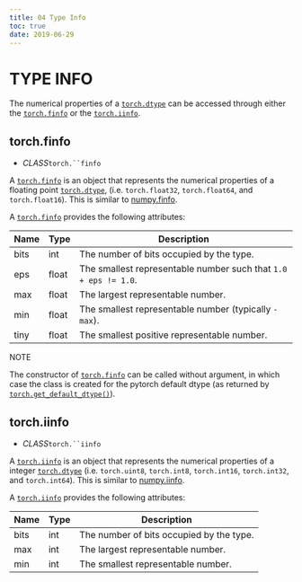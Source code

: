 ```yaml
---
title: 04 Type Info
toc: true
date: 2019-06-29
---
```

# TYPE INFO

The numerical properties of a [`torch.dtype`](https://pytorch.org/docs/stable/tensor_attributes.html#torch.torch.dtype) can be accessed through either the [`torch.finfo`](https://pytorch.org/docs/stable/type_info.html#torch.torch.finfo) or the [`torch.iinfo`](https://pytorch.org/docs/stable/type_info.html#torch.torch.iinfo).



## torch.finfo

- *CLASS*`torch.``finfo`


A [`torch.finfo`](https://pytorch.org/docs/stable/type_info.html#torch.torch.finfo) is an object that represents the numerical properties of a floating point [`torch.dtype`](https://pytorch.org/docs/stable/tensor_attributes.html#torch.torch.dtype), (i.e. `torch.float32`, `torch.float64`, and `torch.float16`). This is similar to [numpy.finfo](https://docs.scipy.org/doc/numpy/reference/generated/numpy.finfo.html).

A [`torch.finfo`](https://pytorch.org/docs/stable/type_info.html#torch.torch.finfo) provides the following attributes:

| Name | Type  | Description                                                  |
| ---- | ----- | ------------------------------------------------------------ |
| bits | int   | The number of bits occupied by the type.                     |
| eps  | float | The smallest representable number such that `1.0 + eps != 1.0`. |
| max  | float | The largest representable number.                            |
| min  | float | The smallest representable number (typically `-max`).        |
| tiny | float | The smallest positive representable number.                  |

NOTE

The constructor of [`torch.finfo`](https://pytorch.org/docs/stable/type_info.html#torch.torch.finfo) can be called without argument, in which case the class is created for the pytorch default dtype (as returned by [`torch.get_default_dtype()`](https://pytorch.org/docs/stable/torch.html#torch.get_default_dtype)).



## torch.iinfo

- *CLASS*`torch.``iinfo`


A [`torch.iinfo`](https://pytorch.org/docs/stable/type_info.html#torch.torch.iinfo) is an object that represents the numerical properties of a integer [`torch.dtype`](https://pytorch.org/docs/stable/tensor_attributes.html#torch.torch.dtype) (i.e. `torch.uint8`, `torch.int8`, `torch.int16`, `torch.int32`, and `torch.int64`). This is similar to [numpy.iinfo](https://docs.scipy.org/doc/numpy/reference/generated/numpy.iinfo.html).

A [`torch.iinfo`](https://pytorch.org/docs/stable/type_info.html#torch.torch.iinfo) provides the following attributes:

| Name | Type | Description                              |
| ---- | ---- | ---------------------------------------- |
| bits | int  | The number of bits occupied by the type. |
| max  | int  | The largest representable number.        |
| min  | int  | The smallest representable number.       |
